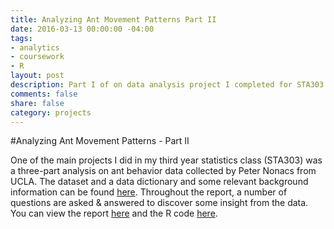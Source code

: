 ```yaml
---
title: Analyzing Ant Movement Patterns Part II
date: 2016-03-13 00:00:00 -04:00
tags:
- analytics
- coursework
- R
layout: post
description: Part I of on data analysis project I completed for STA303 at the University of Toronto. 
comments: false
share: false
category: projects
---
```


#Analyzing Ant Movement Patterns - Part II

One of the main projects I did in my third year statistics class (STA303) was a three-part analysis on ant behavior data collected by Peter Nonacs from UCLA. The dataset and a data dictionary and some relevant background information can be found [here](http://www.stat.ucla.edu/projects/datasets/ant-explanation.html). Throughout the report, a number of questions are asked & answered to discover some insight from the data. You can view the report [here](http://www.justinsjlee.com/A2_Report.pdf) and the R code [here](http://www.justinsjlee.com/A2.R). 


